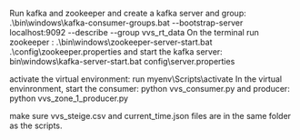 Run kafka and zookeeper and create a kafka server and group: .\bin\windows\kafka-consumer-groups.bat --bootstrap-server localhost:9092 --describe --group vvs_rt_data 
On the terminal run zookeeper : .\bin\windows\zookeeper-server-start.bat .\config\zookeeper.properties
and start the kafka server: bin\windows\kafka-server-start.bat config\server.properties

activate the virtual environment: run myenv\Scripts\activate
In the virtual envinronment, start the consumer: python vvs_consumer.py
and producer: python vvs_zone_1_producer.py

make sure vvs_steige.csv and current_time.json files are in the same folder as the scripts.